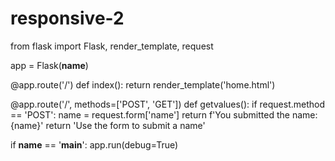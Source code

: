 # responsive-2
from flask import Flask, render_template, request

app = Flask(__name__)

@app.route('/')
def index():
    return render_template('home.html')

@app.route('/', methods=['POST', 'GET'])
def getvalues():
    if request.method == 'POST':
        name = request.form['name']
        return f'You submitted the name: {name}'
    return 'Use the form to submit a name'

if __name__ == '__main__':
    app.run(debug=True)
